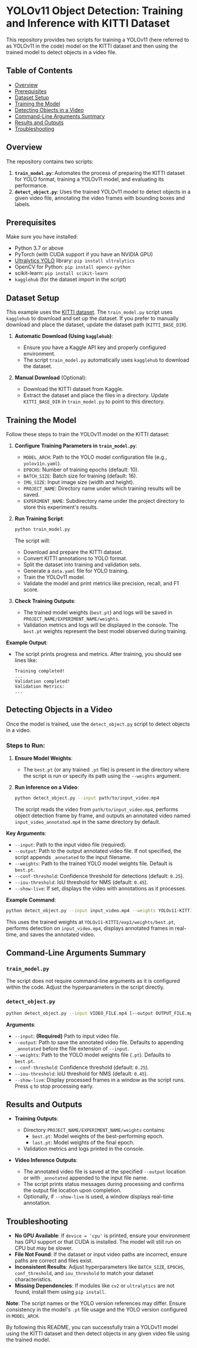 # YOLOv11 Object Detection: Training and Inference with KITTI Dataset

This repository provides two scripts for training a YOLOv11 (here referred to as YOLOv11 in the code) model on the KITTI dataset and then using the trained model to detect objects in a video file.

## Table of Contents
- [Overview](#overview)
- [Prerequisites](#prerequisites)
- [Dataset Setup](#dataset-setup)
- [Training the Model](#training-the-model)
- [Detecting Objects in a Video](#detecting-objects-in-a-video)
- [Command-Line Arguments Summary](#command-line-arguments-summary)
- [Results and Outputs](#results-and-outputs)
- [Troubleshooting](#troubleshooting)

## Overview
The repository contains two scripts:

1. **`train_model.py`**: Automates the process of preparing the KITTI dataset for YOLO format, training a YOLOv11 model, and evaluating its performance.
2. **`detect_object.py`**: Uses the trained YOLOv11 model to detect objects in a given video file, annotating the video frames with bounding boxes and labels.

## Prerequisites
Make sure you have installed:
- Python 3.7 or above
- PyTorch (with CUDA support if you have an NVIDIA GPU)
- [Ultralytics YOLO](https://github.com/ultralytics/ultralytics) library: `pip install ultralytics`
- OpenCV for Python: `pip install opencv-python`
- scikit-learn: `pip install scikit-learn`
- `kagglehub` (for the dataset import in the script)

## Dataset Setup
This example uses the [KITTI dataset](https://www.kaggle.com/klemenko/kitti-dataset). The `train_model.py` script uses `kagglehub` to download and set up the dataset. If you prefer to manually download and place the dataset, update the dataset path (`KITTI_BASE_DIR`).

1. **Automatic Download (Using `kagglehub`)**:
    - Ensure you have a Kaggle API key and properly configured environment.
    - The script `train_model.py` automatically uses `kagglehub` to download the dataset.

2. **Manual Download** (Optional):
    - Download the KITTI dataset from Kaggle.
    - Extract the dataset and place the files in a directory. Update `KITTI_BASE_DIR` in `train_model.py` to point to this directory.

## Training the Model
Follow these steps to train the YOLOv11 model on the KITTI dataset:

1. **Configure Training Parameters in `train_model.py`**:
   - `MODEL_ARCH`: Path to the YOLO model configuration file (e.g., `yolov11n.yaml`).
   - `EPOCHS`: Number of training epochs (default: 10).
   - `BATCH_SIZE`: Batch size for training (default: 16).
   - `IMG_SIZE`: Input image size (width and height).
   - `PROJECT_NAME`: Directory name under which training results will be saved.
   - `EXPERIMENT_NAME`: Subdirectory name under the project directory to store this experiment's results.

2. **Run Training Script**:
   ```bash
   python train_model.py
   ```
   The script will:
   - Download and prepare the KITTI dataset.
   - Convert KITTI annotations to YOLO format.
   - Split the dataset into training and validation sets.
   - Generate a `data.yaml` file for YOLO training.
   - Train the YOLOv11 model.
   - Validate the model and print metrics like precision, recall, and F1 score.

3. **Check Training Outputs**:
   - The trained model weights (`best.pt`) and logs will be saved in `PROJECT_NAME/EXPERIMENT_NAME/weights`.
   - Validation metrics and logs will be displayed in the console. The `best.pt` weights represent the best model observed during training.

**Example Output**:
- The script prints progress and metrics. After training, you should see lines like:
  ```
  Training completed!
  ...
  Validation completed!
  Validation Metrics:
  ...
  ```

## Detecting Objects in a Video
Once the model is trained, use the `detect_object.py` script to detect objects in a video.

### Steps to Run:
1. **Ensure Model Weights**:
   - The `best.pt` (or any trained `.pt` file) is present in the directory where the script is run or specify its path using the `--weights` argument.

2. **Run Inference on a Video**:
   ```bash
   python detect_object.py --input path/to/input_video.mp4
   ```
   The script reads the video from `path/to/input_video.mp4`, performs object detection frame by frame, and outputs an annotated video named `input_video_annotated.mp4` in the same directory by default.

**Key Arguments**:
- `--input`: Path to the input video file (required).
- `--output`: Path to the output annotated video file. If not specified, the script appends `_annotated` to the input filename.
- `--weights`: Path to the trained YOLO model weights file. Default is `best.pt`.
- `--conf-threshold`: Confidence threshold for detections (default: `0.25`).
- `--iou-threshold`: IoU threshold for NMS (default: `0.45`).
- `--show-live`: If set, displays the video with annotations as it processes.

**Example Command**:
```bash
python detect_object.py --input input_video.mp4 --weights YOLOv11-KITTI/exp1/weights/best.pt --show-live
```
This uses the trained weights at `YOLOv11-KITTI/exp1/weights/best.pt`, performs detection on `input_video.mp4`, displays annotated frames in real-time, and saves the annotated video.

## Command-Line Arguments Summary

### `train_model.py`
The script does not require command-line arguments as it is configured within the code. Adjust the hyperparameters in the script directly.

### `detect_object.py`
```bash
python detect_object.py --input VIDEO_FILE.mp4 [--output OUTPUT_FILE.mp4] [--weights PATH_TO_BEST.pt] [--conf-threshold 0.25] [--iou-threshold 0.45] [--show-live]
```
**Arguments**:
- `--input`: **(Required)** Path to input video file.
- `--output`: Path to save the annotated video file. Defaults to appending `_annotated` before the file extension of `--input`.
- `--weights`: Path to the YOLO model weights file (`.pt`). Defaults to `best.pt`.
- `--conf-threshold`: Confidence threshold (default: `0.25`).
- `--iou-threshold`: IoU threshold for NMS (default: `0.45`).
- `--show-live`: Display processed frames in a window as the script runs. Press `q` to stop processing early.

## Results and Outputs
- **Training Outputs**:
  - Directory `PROJECT_NAME/EXPERIMENT_NAME/weights` contains:
    - `best.pt`: Model weights of the best-performing epoch.
    - `last.pt`: Model weights of the final epoch.
  - Validation metrics and logs printed in the console.

- **Video Inference Outputs**:
  - The annotated video file is saved at the specified `--output` location or with `_annotated` appended to the input file name.
  - The script prints status messages during processing and confirms the output file location upon completion.
  - Optionally, if `--show-live` is used, a window displays real-time annotation.

## Troubleshooting
- **No GPU Available**: If `device = 'cpu'` is printed, ensure your environment has GPU support or that CUDA is installed. The model will still run on CPU but may be slower.
- **File Not Found**: If the dataset or input video paths are incorrect, ensure paths are correct and files exist.
- **Inconsistent Results**: Adjust hyperparameters like `BATCH_SIZE`, `EPOCHS`, `conf_threshold`, and `iou_threshold` to match your dataset characteristics.
- **Missing Dependencies**: If modules like `cv2` or `ultralytics` are not found, install them using `pip install`.

**Note**: The script names or the YOLO version references may differ. Ensure consistency in the model's `.pt` file usage and the YOLO version configured in `MODEL_ARCH`.

By following this README, you can successfully train a YOLOv11 model using the KITTI dataset and then detect objects in any given video file using the trained model.